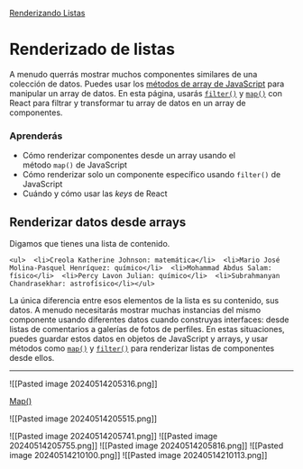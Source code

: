 [Renderizando Listas](https://es.react.dev/learn/rendering-lists)

# Renderizado de listas

A menudo querrás mostrar muchos componentes similares de una colección de datos. Puedes usar los [métodos de array de JavaScript](https://developer.mozilla.org/es/docs/Web/JavaScript/Reference/Global_Objects/Array#) para manipular un array de datos. En esta página, usarás [`filter()`](https://developer.mozilla.org/es/docs/Web/JavaScript/Reference/Global_Objects/Array/filter) y [`map()`](https://developer.mozilla.org/es/docs/Web/JavaScript/Reference/Global_Objects/Array/map) con React para filtrar y transformar tu array de datos en un array de componentes.

### Aprenderás

- Cómo renderizar componentes desde un array usando el método `map()` de JavaScript
- Cómo renderizar solo un componente específico usando `filter()` de JavaScript
- Cuándo y cómo usar las _keys_ de React

## Renderizar datos desde arrays [](https://es.react.dev/learn/rendering-lists#rendering-data-from-arrays "Link for Renderizar datos desde arrays")

Digamos que tienes una lista de contenido.

```
<ul>  <li>Creola Katherine Johnson: matemática</li>  <li>Mario José Molina-Pasquel Henríquez: químico</li>  <li>Mohammad Abdus Salam: físico</li>  <li>Percy Lavon Julian: químico</li>  <li>Subrahmanyan Chandrasekhar: astrofísico</li></ul>
```

La única diferencia entre esos elementos de la lista es su contenido, sus datos. A menudo necesitarás mostrar muchas instancias del mismo componente usando diferentes datos cuando construyas interfaces: desde listas de comentarios a galerías de fotos de perfiles. En estas situaciones, puedes guardar estos datos en objetos de JavaScript y arrays, y usar métodos como [`map()`](https://developer.mozilla.org/es/docs/Web/JavaScript/Reference/Global_Objects/Array/map) y [`filter()`](https://developer.mozilla.org/es/docs/Web/JavaScript/Reference/Global_Objects/Array/filter) para renderizar listas de componentes desde ellos.

---
![[Pasted image 20240514205316.png]]


[Map()](https://developer.mozilla.org/es/docs/Web/JavaScript/Reference/Global_Objects/Array/map)

![[Pasted image 20240514205515.png]]

![[Pasted image 20240514205741.png]]
![[Pasted image 20240514205755.png]]
![[Pasted image 20240514205816.png]]
![[Pasted image 20240514210100.png]]
![[Pasted image 20240514210113.png]]
